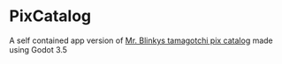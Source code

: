 # PixCatalog
A self contained app version of [Mr. Blinkys tamagotchi pix catalog](http://mrblinky.net/tama/pix/download/) made using Godot 3.5
